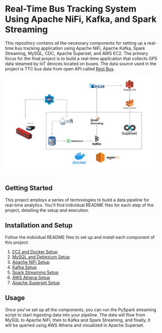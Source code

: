 # Real-Time Bus Tracking System Using Apache NiFi, Kafka, and Spark Streaming


This repository contains all the necessary components for setting up a real-time bus tracking application using Apache NiFi, Apache Kafka, Spark Streaming, MySQL, CDC, Apache Superset, and AWS EC2. The primary focus for the final project is to build a real-time application that collects GPS data steamed by IoT devices located on buses. The data source used in the project is TTC bus data from open API called [Rest Bus](http://restbus.info/).


![Project Architecture](./images/architecture.png)

## Getting Started

This project employs a series of technologies to build a data pipeline for real-time analytics. You'll find individual README files for each step of the project, detailing the setup and execution.


## Installation and Setup

Follow the individual README files to set up and install each component of this project:

1. [EC2 and Docker Setup](EC2_Docker_readme.md)
2. [MySQL and Debezium Setup](MySQL_Debezium_readme.md)
3. [Apache NiFi Setup](NiFi_readme.md)
4. [Kafka Setup](kafka_readme.md)
5. [Spark Streaming Setup](sparkstreaming_readme.md)
6. [AWS Athena Setup](athena_readme.md)
7. [Apache Superset Setup](superset_readme.md)

## Usage

Once you've set up all the components, you can run the PySpark streaming script to start ingesting data into your pipeline. The data will flow from MySQL to Apache NiFi, then to Kafka and Spark Streaming, and finally, it will be queried using AWS Athena and visualized in Apache Superset.

